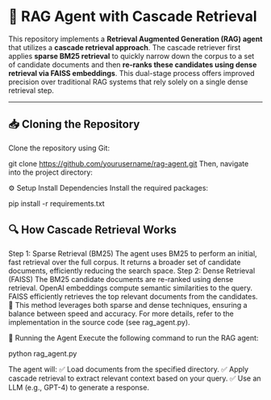 # 🚀 RAG Agent with Cascade Retrieval

This repository implements a **Retrieval Augmented Generation (RAG) agent** that utilizes a **cascade retrieval approach**. The cascade retriever first applies **sparse BM25 retrieval** to quickly narrow down the corpus to a set of candidate documents and then **re-ranks these candidates using dense retrieval via FAISS embeddings**. This dual-stage process offers improved precision over traditional RAG systems that rely solely on a single dense retrieval step.

---

## 📥 Cloning the Repository

Clone the repository using Git:

git clone https://github.com/yourusername/rag-agent.git
Then, navigate into the project directory:

⚙️ Setup
 Install Dependencies
Install the required packages:

pip install -r requirements.txt

## 🔍 How Cascade Retrieval Works
Step 1: Sparse Retrieval (BM25)
The agent uses BM25 to perform an initial, fast retrieval over the full corpus.
It returns a broader set of candidate documents, efficiently reducing the search space.
Step 2: Dense Retrieval (FAISS)
The BM25 candidate documents are re-ranked using dense retrieval.
OpenAI embeddings compute semantic similarities to the query.
FAISS efficiently retrieves the top relevant documents from the candidates.
🔹 This method leverages both sparse and dense techniques, ensuring a balance between speed and accuracy.
For more details, refer to the implementation in the source code (see rag_agent.py).

🚀 Running the Agent
Execute the following command to run the RAG agent:

python rag_agent.py

The agent will: ✅ Load documents from the specified directory.
✅ Apply cascade retrieval to extract relevant context based on your query.
✅ Use an LLM (e.g., GPT-4) to generate a response.


